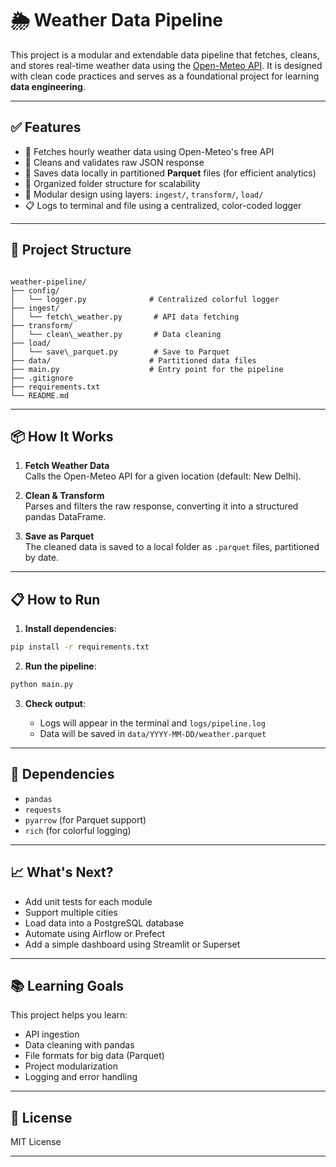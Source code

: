 # 🌦️ Weather Data Pipeline

This project is a modular and extendable data pipeline that fetches, cleans, and stores real-time weather data using the [Open-Meteo API](https://open-meteo.com/). It is designed with clean code practices and serves as a foundational project for learning **data engineering**.

---

## ✅ Features

- 📡 Fetches hourly weather data using Open-Meteo's free API
- 🧼 Cleans and validates raw JSON response
- 💾 Saves data locally in partitioned **Parquet** files (for efficient analytics)
- 📁 Organized folder structure for scalability
- 🎯 Modular design using layers: `ingest/`, `transform/`, `load/`
- 📋 Logs to terminal and file using a centralized, color-coded logger

---

## 🧱 Project Structure

```

weather-pipeline/
├── config/
│   └── logger.py              # Centralized colorful logger
├── ingest/
│   └── fetch\_weather.py       # API data fetching
├── transform/
│   └── clean\_weather.py       # Data cleaning
├── load/
│   └── save\_parquet.py        # Save to Parquet
├── data/                      # Partitioned data files
├── main.py                    # Entry point for the pipeline
├── .gitignore
├── requirements.txt
└── README.md

````

---

## 📦 How It Works

1. **Fetch Weather Data**  
   Calls the Open-Meteo API for a given location (default: New Delhi).

2. **Clean & Transform**  
   Parses and filters the raw response, converting it into a structured pandas DataFrame.

3. **Save as Parquet**  
   The cleaned data is saved to a local folder as `.parquet` files, partitioned by date.

---

## 📋 How to Run

1. **Install dependencies**:

```bash
pip install -r requirements.txt
````

2. **Run the pipeline**:

```bash
python main.py
```

3. **Check output**:

   * Logs will appear in the terminal and `logs/pipeline.log`
   * Data will be saved in `data/YYYY-MM-DD/weather.parquet`

---

## 📌 Dependencies

* `pandas`
* `requests`
* `pyarrow` (for Parquet support)
* `rich` (for colorful logging)

---

## 📈 What's Next?

* Add unit tests for each module
* Support multiple cities
* Load data into a PostgreSQL database
* Automate using Airflow or Prefect
* Add a simple dashboard using Streamlit or Superset

---

## 📚 Learning Goals

This project helps you learn:

* API ingestion
* Data cleaning with pandas
* File formats for big data (Parquet)
* Project modularization
* Logging and error handling

---

## 📄 License

MIT License

---
